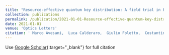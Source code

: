 ```yaml
---
title: "Resource-effective quantum key distribution: A field trial in Padua city center"
collection: publications
permalink: /publication/2021-01-01-Resource-effective-quantum-key-distribution-A-field-trial-in-Padua-city-center
date: 2021-01-01
venue: 'Optics Letters'
citation: ' Marco Avesani,  Luca Calderaro,  Giulio Foletto,  Costantino Agnesi,  Francesco Picciariello,  Francesco Santagiustina,  Alessia Scriminich,  Andrea Stanco,  Francesco Vedovato,  Mujtaba Zahidy,  al et, &quot;Resource-effective quantum key distribution: A field trial in Padua city center.&quot; Optics Letters, 2021.'
---
```

Use [Google Scholar](https://scholar.google.com/scholar?q=Resource+effective+quantum+key+distribution:+A+field+trial+in+Padua+city+center){:target="_blank"} for full citation